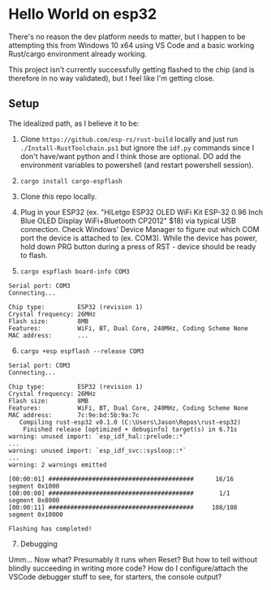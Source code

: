 
# Hello World on esp32

There's no reason the dev platform needs to matter, but I happen to be attempting this from Windows 10 x64 using VS Code and a basic working Rust/cargo environment already working.

This project isn't currently successfully getting flashed to the chip (and is therefore in no way validated), but I feel like I'm getting close.

## Setup

The idealized path, as I believe it to be:

1) Clone `https://github.com/esp-rs/rust-build` locally and just run `./Install-RustToolchain.ps1` but ignore the `idf.py` commands since I don't have/want python and I think those are optional.  DO add the environment variables to powershell (and restart powershell session).

2) `cargo install cargo-espflash`

3) Clone _this_ repo locally.

4) Plug in your ESP32 (ex. "HiLetgo ESP32 OLED WiFi Kit ESP-32 0.96 Inch Blue OLED Display WiFi+Bluetooth CP2012" $18) via typical USB connection.  Check Windows' Device Manager to figure out which COM port the device is attached to (ex. COM3).  While the device has power, hold down PRG button during a press of RST - device should be ready to flash.

5) `cargo espflash board-info COM3`

```
Serial port: COM3
Connecting...

Chip type:         ESP32 (revision 1)
Crystal frequency: 26MHz
Flash size:        8MB
Features:          WiFi, BT, Dual Core, 240MHz, Coding Scheme None
MAC address:       ...
```

6) `cargo +esp espflash --release COM3`

```
Serial port: COM3
Connecting...

Chip type:         ESP32 (revision 1)
Crystal frequency: 26MHz
Flash size:        8MB
Features:          WiFi, BT, Dual Core, 240MHz, Coding Scheme None
MAC address:       7c:9e:bd:5b:9a:7c
   Compiling rust-esp32 v0.1.0 (C:\Users\Jason\Repos\rust-esp32)
    Finished release [optimized + debuginfo] target(s) in 6.71s
warning: unused import: `esp_idf_hal::prelude::*`
...
warning: unused import: `esp_idf_svc::sysloop::*`
...
warning: 2 warnings emitted

[00:00:01] ########################################      16/16      segment 0x1000
[00:00:00] ########################################       1/1       segment 0x8000
[00:00:11] ########################################     108/108     segment 0x10000

Flashing has completed!
```

7) Debugging

Umm... Now what?  Presumably it runs when Reset?  But how to tell without blindly succeeding in writing more code?  How do I configure/attach the VSCode debugger stuff to see, for starters, the console output?